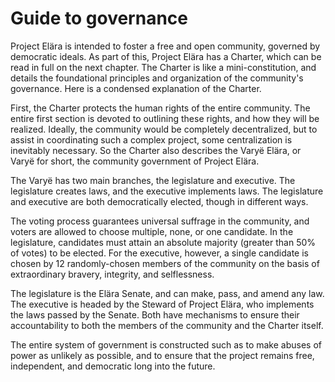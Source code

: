# Guide to governance

Project Elära is intended to foster a free and open community, governed by democratic ideals. As part of this, Project Elära has a Charter, which can be read in full on the next chapter. The Charter is like a mini-constitution, and details the foundational principles and organization of the community's governance. Here is a condensed explanation of the Charter.

First, the Charter protects the human rights of the entire community. The entire first section is devoted to outlining these rights, and how they will be realized. Ideally, the community would be completely decentralized, but to assist in coordinating such a complex project, some centralization is inevitably necessary. So the Charter also describes the Varyë Elära, or Varyë for short, the community government of Project Elära.

The Varyë has two main branches, the legislature and executive. The legislature creates laws, and the executive implements laws. The legislature and executive are both democratically elected, though in different ways. 

The voting process guarantees universal suffrage in the community, and voters are allowed to choose multiple, none, or one candidate. In the legislature, candidates must attain an absolute majority (greater than 50% of votes) to be elected. For the executive, however, a single candidate is chosen by 12 randomly-chosen members of the community on the basis of extraordinary bravery, integrity, and selflessness.

The legislature is the Elära Senate, and can make, pass, and amend any law. The executive is headed by the Steward of Project Elära, who implements the laws passed by the Senate. Both have mechanisms to ensure their accountability to both the members of the community and the Charter itself.

The entire system of government is constructed such as to make abuses of power as unlikely as possible, and to ensure that the project remains free, independent, and democratic long into the future.

